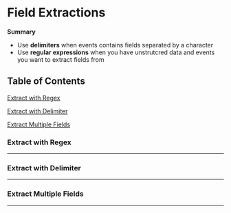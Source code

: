 # Field Extractions

**Summary**

- Use **delimiters** when events contains fields separated by a character
- Use **regular expressions** when you have unstrutcred data and events you want to extract fields from

## Table of Contents

[Extract with Regex](#extract-with-regex)

[Extract with Delimiter](#extract-with-delimiter)

[Extract Multiple Fields](#extract-multiple-fields)


### Extract with Regex
------------



### Extract with Delimiter
------------



### Extract Multiple Fields
------------




